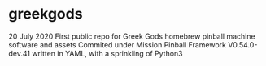 # greekgods
20 July 2020
First public repo for Greek Gods homebrew pinball machine software and assets
Commited under Mission Pinball Framework V0.54.0-dev.41 written in YAML, with a sprinkling of Python3
